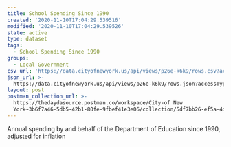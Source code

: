 ```yaml
---
title: School Spending Since 1990
created: '2020-11-10T17:04:29.539516'
modified: '2020-11-10T17:04:29.539526'
state: active
type: dataset
tags:
  - School Spending Since 1990
groups:
  - Local Government
csv_url: 'https://data.cityofnewyork.us/api/views/p26e-k6k9/rows.csv?accessType=DOWNLOAD'
json_url: >-
  https://data.cityofnewyork.us/api/views/p26e-k6k9/rows.json?accessType=DOWNLOAD
layout: post
postman_collection_url: >-
  https://thedaydasource.postman.co/workspace/City-of New
  York~3b6f7a46-5db5-42b1-80fe-9fbef41e3e06/collection/5df7bb26-ef5a-4d6f-a802-e3d78a39ac27
---
```

Annual spending by and behalf of the Department of Education since 1990, adjusted for inflation
